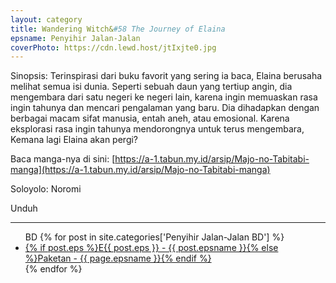 ```yaml
---
layout: category
title: Wandering Witch&#58 The Journey of Elaina
epsname: Penyihir Jalan-Jalan
coverPhoto: https://cdn.lewd.host/jtIxjte0.jpg
---
```


Sinopsis: Terinspirasi dari buku favorit yang sering ia baca, Elaina berusaha melihat semua isi dunia. Seperti sebuah daun yang tertiup angin, dia mengembara dari satu negeri ke negeri lain, karena ingin memuaskan rasa ingin tahunya dan mencari pengalaman yang baru. Dia dihadapkan dengan berbagai macam sifat manusia, entah aneh, atau emosional. Karena eksplorasi rasa ingin tahunya mendorongnya untuk terus mengembara, Kemana lagi Elaina akan pergi?

Baca manga-nya di sini: [https://a-1.tabun.my.id/arsip/Majo-no-Tabitabi-manga](https://a-1.tabun.my.id/arsip/Majo-no-Tabitabi-manga)

Soloyolo: Noromi

Unduh

---
  <ul>
  BD
    {% for post in site.categories['Penyihir Jalan-Jalan BD'] %}
  <li><a class="white pinkhover" href="{{ site.baseurl }}{{ post.url }}">{% if post.eps %}E{{ post.eps }} - {{ post.epsname }}{% else %}Paketan - {{ page.epsname }}{% endif %}</a></li>
  {% endfor %}
  </ul>